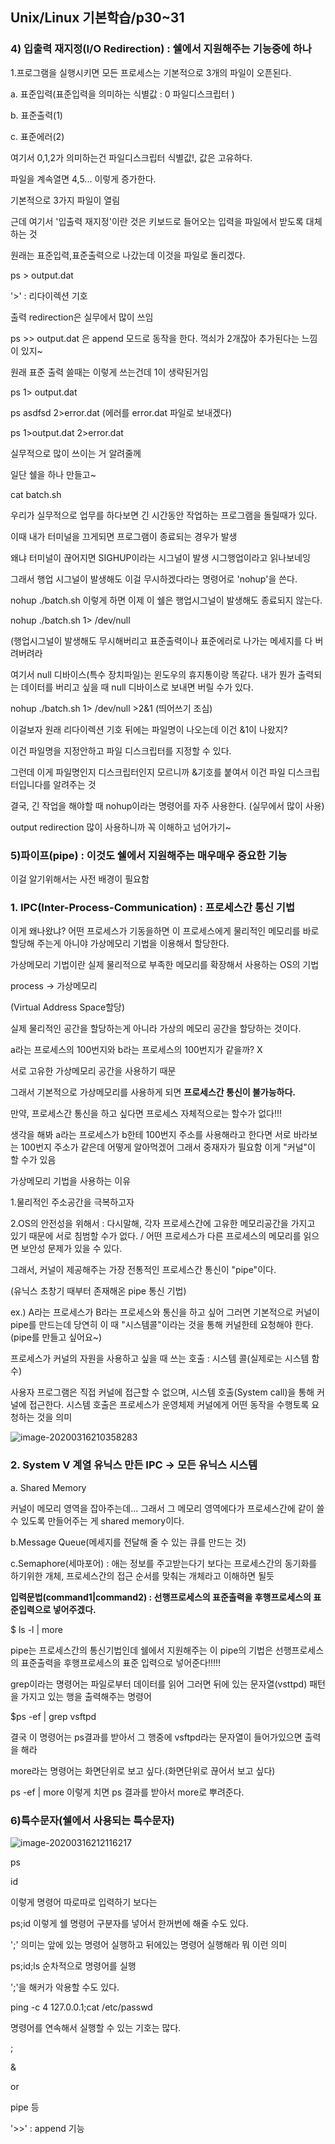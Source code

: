 ## Unix/Linux 기본학습/p30~31

### 4) 입출력 재지정(I/O Redirection) : 쉘에서 지원해주는 기능중에 하나

1.프로그램을 실행시키면 모든 프로세스는 기본적으로 3개의 파일이 오픈된다.

 a. 표준입력(표준입력을 의미하는 식별값 : 0 파일디스크립터 )

 b. 표준출력(1)

 c. 표준에러(2)

여기서 0,1,2가 의미하는건 파일디스크립터 식별값!, 값은 고유하다.

파일을 계속열면 4,5... 이렇게 증가한다. 

기본적으로 3가지 파일이 열림



근데 여기서 '입출력 재지정'이란 것은 키보드로 들어오는 입력을 파일에서 받도록 대체하는 것



원래는 표준입력,표준출력으로 나갔는데 이것을 파일로 돌리겠다. 

ps > output.dat



'>' : 리다이렉션 기호



출력 redirection은 실무에서 많이 쓰임

ps  >> output.dat 은 append 모드로 동작을 한다. 꺽쇠가 2개잖아 추가된다는 느낌이 있지~

원래 표준 출력 쓸때는 이렇게 쓰는건데 1이 생략된거임

ps 1> output.dat



ps asdfsd 2>error.dat    (에러를 error.dat 파일로 보내겠다)



ps 1>output.dat 2>error.dat



실무적으로 많이 쓰이는 거 알려줄께

일단 쉘을 하나 만들고~

cat batch.sh



우리가 실무적으로 업무를 하다보면 긴 시간동안 작업하는 프로그램을 돌릴때가 있다.

이때 내가 터미널을 끄게되면 프로그램이 종료되는 경우가 발생

왜냐 터미널이 끊어지면 SIGHUP이라는 시그널이 발생 시그행업이라고 읽나보네잉

그래서 행업 시그널이 발생해도 이걸 무시하겠다라는 명령어로 'nohup'을 쓴다.

nohup ./batch.sh 이렇게 하면 이제 이 쉘은 행업시그널이 발생해도 종료되지 않는다.



nohup ./batch.sh 1> /dev/null 

(행업시그널이 발생해도 무시해버리고 표준출력이나 표준에러로 나가는 메세지를 다 버려버려라

여기서 null 디바이스(특수 장치파일)는 윈도우의 휴지통이랑 똑같다. 내가 뭔가 출력되는 데이터를 버리고 싶을 때 null 디바이스로 보내면 버릴 수가 있다.



nohup ./batch.sh 1> /dev/null >2&1 (띄어쓰기 조심)

이걸보자 원래 리다이렉션 기호 뒤에는 파일명이 나오는데 이건 &1이 나왔지?

이건 파일명을 지정안하고 파일 디스크립터를 지정할 수 있다.

그런데 이게 파일명인지 디스크립터인지 모르니까 &기호를 붙여서 이건 파일 디스크립터입니다를 알려주는 것



결국, 긴 작업을 해야할 때 nohup이라는 명령어를 자주 사용한다. (실무에서 많이 사용)

output redirection 많이 사용하니까 꼭 이해하고 넘어가기~





### 5)파이프(pipe) : 이것도 쉘에서 지원해주는 매우매우 중요한 기능

이걸 알기위해서는 사전 배경이 필요함

### 1. IPC(Inter-Process-Communication) : 프로세스간 통신 기법

이게 왜나왔냐? 어떤 프로세스가 기동을하면 이 프로세스에게 물리적인 메모리를 바로 할당해 주는게 아니야 가상메모리 기법을 이용해서 할당한다.

가상메모리 기법이란 실제 물리적으로 부족한 메모리를 확장해서 사용하는 OS의 기법 

process -> 가상메모리 

(Virtual Address Space할당)

실제 물리적인 공간을 할당하는게 아니라 가상의 메모리 공간을 할당하는 것이다.

a라는 프로세스의 100번지와 b라는 프로세스의 100번지가 같을까? X

서로 고유한 가상메모리 공간을 사용하기 때문 



그래서 기본적으로 가상메모리를 사용하게 되면 **프로세스간 통신이 불가능하다.**

만약, 프로세스간 통신을 하고 싶다면 프로세스 자체적으로는 할수가 없다!!!



생각을 해봐 a라는 프로세스가 b한테 100번지 주소를 사용해라고 한다면 서로 바라보는 100번지 주소가 같은데 어떻게 알아먹겠어 그래서 중재자가 필요함 이게 "커널"이 할 수가 있음



가상메모리 기법을 사용하는 이유

1.물리적인 주소공간을 극복하고자

2.OS의 안전성을 위해서 : 다시말해, 각자 프로세스간에 고유한 메모리공간을 가지고 있기 때문에 서로 침범할 수가 없다. / 어떤 프로세스가 다른 프로세스의 메모리를 읽으면 보안성 문제가 있을 수 있다.



그래서, 커널이 제공해주는 가장 전통적인 프로세스간 통신이 "pipe"이다.

(유닉스 초창기 때부터 존재해온 pipe 통신 기법)

ex.) A라는 프로세스가 B라는 프로세스와 통신을 하고 싶어 그러면 기본적으로 커널이 pipe를 만드는데 당연히 이 때 "시스템콜"이라는 것을 통해 커널한테 요청해야 한다.(pipe를 만들고 싶어요~)

프로세스가 커널의 자원을 사용하고 싶을 때 쓰는 호출 : 시스템 콜(실제로는 시스템 함수)

사용자 프로그램은 직접 커널에 접근할 수 없으며, 시스템 호출(System call)을 통해 커널에 접근한다.
시스템 호출은 프로세스가 운영체제 커널에게 어떤 동작을 수행토록 요청하는 것을 의미

![image-20200316210358283](C:\Users\KAUstar\AppData\Roaming\Typora\typora-user-images\image-20200316210358283.png)

### 2. System V 계열 유닉스 만든 IPC -> 모든 유닉스 시스템

a. Shared Memory

커널이 메모리 영역을 잡아주는데... 그래서 그 메모리 영역에다가 프로세스간에 같이 쓸 수 있도록 만들어주는 게 shared memory이다.

b.Message Queue(메세지를 전달해 줄 수 있는 큐를 만드는 것)

c.Semaphore(세마포어) : 애는 정보를 주고받는다기 보다는 프로세스간의 동기화를 하기위한 개체, 프로세스간의 접근 순서를 맞춰는 개체라고 이해하면 될듯



**입력문법(command1|command2) : 선행프로세스의 표준출력을 후행프로세스의 표준입력으로 넣어주겠다.**

$ ls -l | more



pipe는 프로세스간의 통신기법인데 쉘에서 지원해주는 이 pipe의 기법은 선행프로세스의 표준출력을 후행프로세스의 표준 입력으로 넣어준다!!!!!





grep이라는 명령어는 파일로부터 데이터를 읽어 그러면 뒤에 있는 문자열(vsttpd) 패턴을 가지고 있는 행을 출력해주는 명령어



$ps -ef | grep vsftpd

결국 이 명령어는 ps결과를 받아서 그 행중에 vsftpd라는 문자열이 들어가있으면 출력을 해라



more라는 명령어는 화면단위로 보고 싶다.(화면단위로 끊어서 보고 싶다)

ps -ef | more 이렇게 치면 ps 결과를 받아서 more로 뿌려준다.



### 6)특수문자(쉘에서 사용되는 특수문자)

![image-20200316212116217](C:\Users\KAUstar\AppData\Roaming\Typora\typora-user-images\image-20200316212116217.png)

ps

id

이렇게 명령어 따로따로 입력하기 보다는

ps;id 이렇게 쉘 명령어 구분자를 넣어서 한꺼번에 해줄 수도 있다.

';' 의미는 앞에 있는 명령어 실행하고 뒤에있는 명령어 실행해라 뭐 이런 의미

ps;id;ls 순차적으로 명령어를 실행



';'을 해커가 악용할 수도 있다.

ping -c 4 127.0.0.1;cat /etc/passwd



명령어를 연속해서 실행할 수 있는 기호는 많다.

;

&

or

pipe 등

 '>>' : append 기능